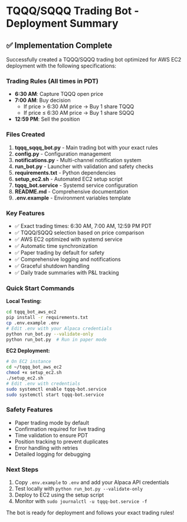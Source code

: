 # TQQQ/SQQQ Trading Bot - Deployment Summary

## ✅ Implementation Complete

Successfully created a TQQQ/SQQQ trading bot optimized for AWS EC2 deployment with the following specifications:

### Trading Rules (All times in PDT)
- **6:30 AM**: Capture TQQQ open price
- **7:00 AM**: Buy decision
  - If price > 6:30 AM price → Buy 1 share TQQQ
  - If price ≤ 6:30 AM price → Buy 1 share SQQQ
- **12:59 PM**: Sell the position

### Files Created
1. **tqqq_sqqq_bot.py** - Main trading bot with your exact rules
2. **config.py** - Configuration management
3. **notifications.py** - Multi-channel notification system
4. **run_bot.py** - Launcher with validation and safety checks
5. **requirements.txt** - Python dependencies
6. **setup_ec2.sh** - Automated EC2 setup script
7. **tqqq_bot.service** - Systemd service configuration
8. **README.md** - Comprehensive documentation
9. **.env.example** - Environment variables template

### Key Features
- ✅ Exact trading times: 6:30 AM, 7:00 AM, 12:59 PM PDT
- ✅ TQQQ/SQQQ selection based on price comparison
- ✅ AWS EC2 optimized with systemd service
- ✅ Automatic time synchronization
- ✅ Paper trading by default for safety
- ✅ Comprehensive logging and notifications
- ✅ Graceful shutdown handling
- ✅ Daily trade summaries with P&L tracking

### Quick Start Commands

**Local Testing:**
```bash
cd tqqq_bot_aws_ec2
pip install -r requirements.txt
cp .env.example .env
# Edit .env with your Alpaca credentials
python run_bot.py --validate-only
python run_bot.py  # Run in paper mode
```

**EC2 Deployment:**
```bash
# On EC2 instance
cd ~/tqqq_bot_aws_ec2
chmod +x setup_ec2.sh
./setup_ec2.sh
# Edit .env with credentials
sudo systemctl enable tqqq-bot.service
sudo systemctl start tqqq-bot.service
```

### Safety Features
- Paper trading mode by default
- Confirmation required for live trading
- Time validation to ensure PDT
- Position tracking to prevent duplicates
- Error handling with retries
- Detailed logging for debugging

### Next Steps
1. Copy `.env.example` to `.env` and add your Alpaca API credentials
2. Test locally with `python run_bot.py --validate-only`
3. Deploy to EC2 using the setup script
4. Monitor with `sudo journalctl -u tqqq-bot.service -f`

The bot is ready for deployment and follows your exact trading rules!
